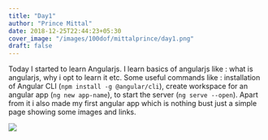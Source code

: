 ```yaml
---
title: "Day1"
author: "Prince Mittal"
date: 2018-12-25T22:44:23+05:30
cover_image: "/images/100dof/mittalprince/day1.png"
draft: false
---
```


Today I started to learn Angularjs. I learn basics of angularjs like : what is angularjs, why i opt to learn it etc. Some useful commands like : installation of Angular CLI (`npm install -g @angular/cli`), create workspace for an angular app (`ng new app-name`), to start the server (`ng serve --open`). Apart from it i also made my first angular app which is nothing bust just a simple page showing some images and links. 

<div class="row">
        <img class="responsive-img col s10" src="/images/100dof/mittalprince/web.png">
 </div>

